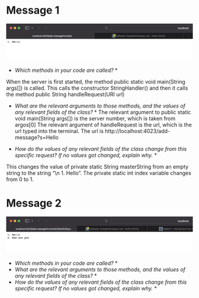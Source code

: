 # Message 1
![example1](hello.png)

* *Which methods in your code are called?* *

When the server is first started, the method public static void main(String args[]) is called. This calls the constructor StringHandler() and then it calls the method 
public String handleRequest(URI url) 

* *What are the relevant arguments to those methods, and the values of any relevant fields of the class?* *
The relevant argument to public static void main(String args[]) is the server number, which is taken from argos[0]
The relevant argument of handleRequest is the url, which is the url typed into the terminal. The url is http://localhost:4023/add-message?s=Hello

* *How do the values of any relevant fields of the class change from this specific request? If no values got changed, explain why.* *

This changes the value of private static String masterString from an empty string to the string “\n 1. Hello”.  The private static int index variable changes from 0 to 1. 


# Message 2
![version2](howareyou.png)

* *Which methods in your code are called?* *
* *What are the relevant arguments to those methods, and the values of any relevant fields of the class?* *
* *How do the values of any relevant fields of the class change from this specific request? If no values got changed, explain why.* *
